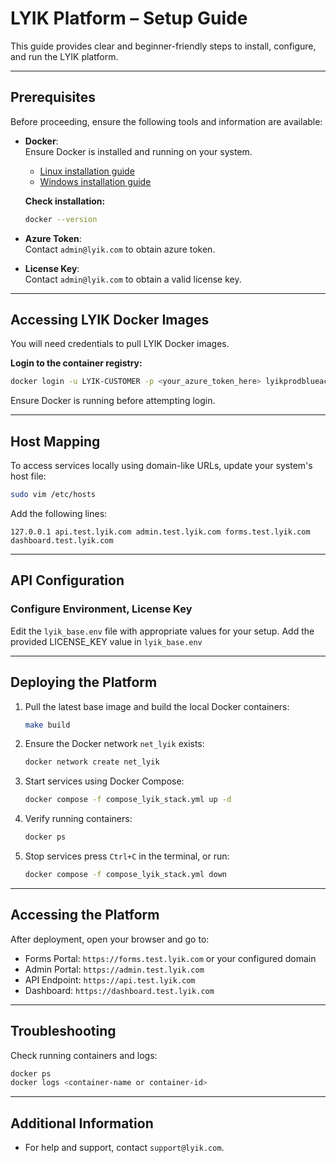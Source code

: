 # LYIK Platform – Setup Guide

This guide provides clear and beginner-friendly steps to install, configure, and run the LYIK platform.

---

## Prerequisites

Before proceeding, ensure the following tools and information are available:

- **Docker**:  
  Ensure Docker is installed and running on your system.

  - [Linux installation guide](https://docs.sevenbridges.com/docs/install-docker-on-linux)  
  - [Windows installation guide](https://docs.sevenbridges.com/docs/install-docker-on-windows)

  **Check installation:**
  ```bash
  docker --version
  ```

- **Azure Token**:  
  Contact `admin@lyik.com` to obtain azure token.

- **License Key**:  
  Contact `admin@lyik.com` to obtain a valid license key.

---

## Accessing LYIK Docker Images

You will need credentials to pull LYIK Docker images.

**Login to the container registry:**
```bash
docker login -u LYIK-CUSTOMER -p <your_azure_token_here> lyikprodblueacr.azurecr.io
```

Ensure Docker is running before attempting login.

---

## Host Mapping

To access services locally using domain-like URLs, update your system's host file:

```bash
sudo vim /etc/hosts
```

Add the following lines:

```
127.0.0.1 api.test.lyik.com admin.test.lyik.com forms.test.lyik.com dashboard.test.lyik.com
```

---


## API Configuration

### Configure Environment, License Key

Edit the `lyik_base.env` file with appropriate values for your setup.
Add the provided LICENSE_KEY value in `lyik_base.env`

---

## Deploying the Platform

1. Pull the latest base image and build the local Docker containers:
   ```bash
   make build
   ```

2. Ensure the Docker network `net_lyik` exists:
   ```bash
   docker network create net_lyik
   ```

3. Start services using Docker Compose:
   ```bash
   docker compose -f compose_lyik_stack.yml up -d
   ```

4. Verify running containers:
   ```bash
   docker ps
   ```

5. Stop services press `Ctrl+C` in the terminal, or run:
   ```bash
   docker compose -f compose_lyik_stack.yml down
   ```

---

## Accessing the Platform

After deployment, open your browser and go to:

- Forms Portal: `https://forms.test.lyik.com` or your configured domain
- Admin Portal: `https://admin.test.lyik.com`
- API Endpoint: `https://api.test.lyik.com`
- Dashboard: `https://dashboard.test.lyik.com`

---

## Troubleshooting

Check running containers and logs:

```bash
docker ps
docker logs <container-name or container-id>
```

---

## Additional Information

- For help and support, contact `support@lyik.com`.